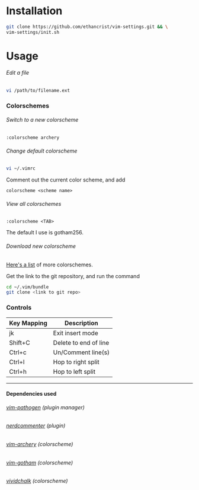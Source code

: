 # Installation
```bash
git clone https://github.com/ethancrist/vim-settings.git && \
vim-settings/init.sh
```

# Usage
###### Edit a file
```bash
vi /path/to/filename.ext
```

### Colorschemes
###### Switch to a new colorscheme
```vim
:colorscheme archery 
```
###### Change default colorscheme
```bash
vi ~/.vimrc
```
Comment out the current color scheme, and add
```vim
colorscheme <scheme name>
```
###### View all colorschemes
```vim
:colorscheme <TAB>
```
The default I use is gotham256.

###### Download new colorscheme
[Here's a list](https://github.com/rafi/awesome-vim-colorschemes) of more colorschemes.

Get the link to the git repository, and run the command
```bash
cd ~/.vim/bundle
git clone <link to git repo>
```

### Controls
| Key Mapping | Description |
| ------------- | ------------- |
| jk | Exit insert mode |
| Shift+C | Delete to end of line |
| Ctrl+c | Un/Comment line(s) | 
| Ctrl+l | Hop to right split |
| Ctrl+h | Hop to left split | 

<hr>

#### Dependencies used
###### [vim-pathogen](https://github.com/tpope/vim-pathogen) (plugin manager)
###### [nerdcommenter](https://github.com/scrooloose/nerdcommenter.git) (plugin)
###### [vim-archery](https://github.com/Badacadabra/vim-archery.git) (colorscheme)
###### [vim-gotham](https://github.com/whatyouhide/vim-gotham.git) (colorscheme)
###### [vividchalk](https://github.com/tpope/vim-vividchalk.git) (colorscheme)
